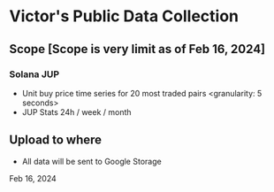 # Victor's Public Data Collection

## Scope [Scope is very limit as of Feb 16, 2024]

### Solana JUP

- Unit buy price time series for 20 most traded pairs <granularity: 5 seconds>
- JUP Stats 24h / week / month




## Upload to where

- All data will be sent to Google Storage


Feb 16, 2024
